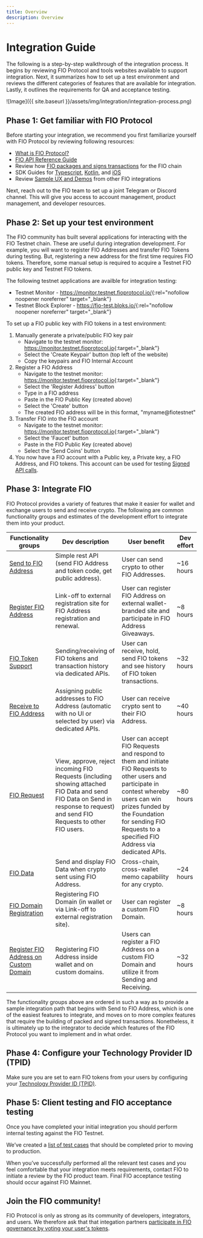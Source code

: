 ```yaml
---
title: Overview
description: Overview
---
```

# Integration Guide

The following is a step-by-step walkthrough of the integration process. It begins by reviewing FIO Protocol and tools websites available to support integration. Next, it summarizes how to set up a test environment and reviews the different categories of features that are available for integration. Lastly, it outlines the requirements for QA and acceptance testing.

![Image]({{ site.baseurl }}/assets/img/integration/integration-process.png)

## Phase 1: Get familiar with FIO Protocol

Before starting your integration, we recommend you first familiarize yourself with FIO Protocol by reviewing following resources:

* [What is FIO Protocol?]({{site.baseurl}}/docs/fio-protocol/)
* [FIO API Reference Guide]({{site.baseurl}}/pages/api/fio-api)
* Review how [FIO packages and signs transactions]({{site.baseurl}}/docs/integration-guide/transactions) for the FIO chain
* SDK Guides for [Typescript]({{site.baseurl}}/docs/sdk-typescript/), [Kotlin]({{site.baseurl}}/docs/sdk-kotlin/), and [iOS]({{site.baseurl}}/docs/sdk-swift/)
* Review [Sample UX and Demos]({{site.baseurl}}/docs/integration-guide/sample-ux) from other FIO integrations

Next, reach out to the FIO team to set up a joint Telegram or Discord channel. This will give you access to account management, product management, and developer resources.

## Phase 2: Set up your test environment

The FIO community has built several applications for interacting with the FIO Testnet chain. These are useful during integration development. For example, you will want to register FIO Addresses and transfer FIO Tokens during testing. But, registering a new address for the first time requires FIO tokens. Therefore, some manual setup is required to acquire a Testnet FIO public key and Testnet FIO tokens.

The following testnet applications are availble for integration testing:
* Testnet Monitor - <https://monitor.testnet.fioprotocol.io/>{:rel="nofollow noopener noreferrer" target="_blank"}
* Testnet Block Explorer - <https://fio-test.bloks.io/>{:rel="nofollow noopener noreferrer" target="_blank"}

To set up a FIO public key with FIO tokens in a test environment:

1. Manually generate a private/public FIO key pair
   * Navigate to the testnet monitor: <https://monitor.testnet.fioprotocol.io>{:target="_blank"}
   * Select the 'Create Keypair' button (top left of the website)
   * Copy the keypairs and FIO Internal Account
2. Register a FIO Address
   * Navigate to the testnet monitor: <https://monitor.testnet.fioprotocol.io>{:target="_blank"}
   * Select the 'Register Address' button
   * Type in a FIO address
   * Paste in the FIO Public Key (created above)
   * Select the 'Create' button
   * The created FIO address will be in this format, "myname@fiotestnet"
3. Transfer FIO into the FIO account
   * Navigate to the testnet monitor: <https://monitor.testnet.fioprotocol.io>{:target="_blank"}
   * Select the 'Faucet' button
   * Paste in the FIO Public Key (created above)
   * Select the 'Send Coins' button
4. You now have a FIO account with a Public key, a Private key, a FIO Address, and FIO tokens. This account can be used for testing [Signed API calls]({{site.baseurl}}/pages/api/fio-api/#tag--Transactions).


## Phase 3: Integrate FIO

FIO Protocol provides a variety of features that make it easier for wallet and exchange users to send and receive crypto. The following are common functionality groups and estimates of the development effort to integrate them into your product.

|Functionality groups	|Dev description	|User benefit	|Dev effort|
|---|---|---|---|
|[Send to FIO Address]({{site.baseurl}}/docs/integration-guide/fio-send)	|Simple rest API (send FIO Address and token code, get public address).	|User can send crypto to other FIO Addresses.	|~16 hours|
|[Register FIO Address]({{site.baseurl}}/docs/integration-guide/registration)	|Link-off to external registration site for FIO Address registration and renewal.	|User can register FIO Address on external wallet-branded site and participate in FIO Address Giveaways.	|~8 hours|
|[FIO Token Support]({{site.baseurl}}/docs/integration-guide/fio-token-support)	|Sending/receiving of FIO tokens and transaction history via dedicated APIs.	|User can receive, hold, send FIO tokens and see history of FIO token transactions.	|~32 hours|
|[Receive to FIO Address]({{site.baseurl}}/docs/integration-guide/fio-receive)	|Assigning public addresses to FIO Address (automatic with no UI or selected by user) via dedicated APIs.	|User can receive crypto sent to their FIO Address.	|~40 hours|
|[FIO Request]({{site.baseurl}}/docs/integration-guide/fio-request)	|View, approve, reject incoming FIO Requests (including showing attached FIO Data and send FIO Data on Send in response to request) and send FIO Requests to other FIO users.	|User can accept FIO Requests and respond to them and initiate FIO Requests to other users and participate in contest whereby users can win prizes funded by the Foundation for sending FIO Requests to a specified FIO Address via dedicated APIs.	|~80 hours|
|[FIO Data]({{site.baseurl}}http://127.0.0.1:4000/docs/integration-guide/fio-request)	|Send and display FIO Data when crypto sent using FIO Address.	|Cross-chain, cross-wallet memo capability for any crypto.	|~24 hours|
|[FIO Domain Registration]({{site.baseurl}}/docs/integration-guide/registration#fio-domain-registration)	|Registering FIO Domain (in wallet or via Link-off to external registration site).	|User can register a custom FIO Domain.	|~8 hours|
|[Register FIO Address on Custom Domain]({{site.baseurl}}/docs/integration-guide/registration#register-fio-address-on-custom-domain)	|Registering FIO Address inside wallet and on custom domains.	|Users can register a FIO Address on a custom FIO Domain and utilize it from Sending and Receiving.	|~32 hours|

The functionality groups above are ordered in such a way as to provide a sample integration path that begins with Send to FIO Address, which is one of the easiest features to integrate, and moves on to more complex features that require the building of packed and signed transactions. Nonetheless, it is ultimately up to the integrator to decide which features of the FIO Protocol you want to implement and in what order. 

## Phase 4: Configure your Technology Provider ID (TPID)

Make sure you are set to earn FIO tokens from your users by configuring your [Technology Provider ID (TPID)]({{site.baseurl}}/docs/integration-guide/tpid).

## Phase 5: Client testing and FIO acceptance testing

Once you have completed your initial integration you should perform internal testing against the FIO Testnet. 

We’ve created a [list of test cases]({{site.baseurl}}/docs/integration-guide/guide-certification) that should be completed prior to moving to production.

When you’ve successfully performed all the relevant test cases and you feel comfortable that your integration meets requirements, contact FIO to initiate a review by the FIO product team. Final FIO acceptance testing should occur against FIO Mainnet. 

## Join the FIO community!

FIO Protocol is only as strong as its community of developers, integrators, and users. We therefore ask that that integation partners [participate in FIO governance by voting your user's tokens]({{site.baseurl}}/docs/integration-guide/governance).


